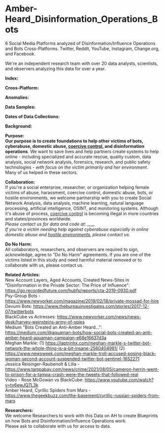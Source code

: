# Amber-Heard_Disinformation_Operations_Bots
6 Social Media Platforms analyzed of Disinformation/Influence Operations and Bots Cross-Platforms. Twitter, Reddit, YouTube, Instagram, Change.org, and Facebook.

We're an independent research team with over 20 data analysts, scientists, and observers analyzing this data for over a year.

<b>Index:</b>


<b>Cross-Platform:</b>


<b>Anomalies:</b>




<b>Data Samples:</b>


<b>Dates of Data Collections:</b>


<b>Background:</b>




<b>Purpose:</b><br>
<b>Our purpose is to create foundations to help other victims of bots, cyberabuse, domestic abuse, <a href="https://www.connecticutprotectivemoms.org/coercive-control-legislation-in-the">coercive control</a>, and disinformation operations</b>. We want to save lives and help partners create systems to help online - including specialized and accurate rescue, quality custom, data analysis, social network analysis, forensics, research, and public safety technologies - <i>with focus on the victim primarily and her environment</i>. Many of us helped in these sectors.

<b>Collaboration:</b> <br>
If you're a social enterprise, researcher, or organization helping female victims of abuse, harassment, coercive control, domestic abuse, bots, or hostile environments, we welcome partnership with you to create Social Network Analysis, data analysis, machine learning, natural language processing, artificial intelligence, OSINT, and monitoring systems. Although it's abuse of process, <a href="https://www.connecticutprotectivemoms.org/coercive-control-legislation-in-the">coercive control</a> is becoming illegal in more countries and states/provinces worldwide. 
<br><i>Please contact us for data and code at: ____</i>
<i><br>If you're a victim needing help against cyberabuse especially in online domestic abuse and <a href="https://metta-space.com">hostile environments</a>, please contact us.</i>

<b>Do No Harm:</b> <br>
All collaborators, researchers, and observers are required to sign, acknowledge, agree to "Do No Harm" agreements. If you are one of the victims listed in this study and need harmful material removed or to collaborate with us, please contact us.

<b>Related Articles:</b><br>
New Account Layers, Aged Accounts, Created News-Sites in "Disinformation in the Private Sector: The Price of Influence":
https://go.recordedfuture.com/hubfs/reports/cta-2019-0930.pdf<br>
Psy-Group Bots - https://www.newyorker.com/magazine/2019/02/18/private-mossad-for-hire<br>
Devumi Bots: https://www.thebureauinvestigates.com/stories/2017-12-07/twitterbots<br>
BlackCube vs Actresses: https://www.newyorker.com/news/news-desk/harvey-weinsteins-army-of-spies<br>
Medium "Bots Created an Anti-Amber Heard...": https://medium.com/@aquaman-bots/how-social-bots-created-an-anti-amber-heard-aquaman-campaign-e68e16637d3a<br>
Meghan Markle: (1) https://laptrinhx.com/meghan-markle-s-twitter-bot-network-the-whole-thing-is-a-bit-insane-2560404981/ (2) https://www.newsweek.com/meghan-markle-troll-accused-posing-black-woman-second-account-suspended-twitter-bot-sentinel-1652271<br>
Jessica Reisinger-Raubenolt & Lilia - https://www.tampabay.com/news/crime/2021/08/05/cameron-herrin-went-to-prison-for-a-tampa-crash-were-the-tweets-that-followed-real<br>
Video - Rose McGowan vs BlackCube: https://www.youtube.com/watch?v=tv6ewJQ7L3k<br>
Amber Heard, Cyrillic Spiders from Mars - https://www.thegeekbuzz.com/the-basement/cyrillic-russian-spiders-from-mars


<b>Researchers:</b><br>
We welcome Researchers to work with this Data on AH to create Blueprints on how Bots and Disinformation/Influence Operations work. 
<br>Please ask to collaborate with us for access to data. 
